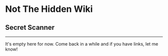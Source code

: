 # Not The Hidden Wiki

## Secret Scanner
-----

It's empty here for now. Come back in a while and if you have links, let me know!